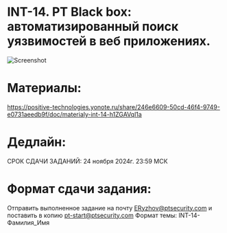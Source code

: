 # INT-14. PT Black box: автоматизированный поиск уязвимостей в веб приложениях.

![Screenshot](https://github.com/Scrocisss/int14/main/int14.png)

# Материалы:

https://positive-technologies.yonote.ru/share/246e6609-50cd-46f4-9749-e0731aeedb9f/doc/materialy-int-14-h1ZGAVql1a

# Дедлайн:

СРОК СДАЧИ ЗАДАНИЙ: 24 ноября 2024г. 23:59 МСК

# Формат сдачи задания:

Отправить выполненное задание на почту ERyzhov@ptsecurity.com и поставить в копию pt-start@ptsecurity.com 
Формат темы: INT-14-Фамилия_Имя
